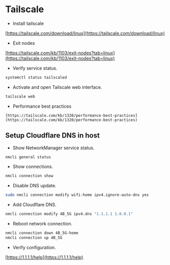 # Tailscale

- Install tailscale

[https://tailscale.com/download/linux](https://tailscale.com/download/linux)

- Exit nodes

[https://tailscale.com/kb/1103/exit-nodes?tab=linux](https://tailscale.com/kb/1103/exit-nodes?tab=linux)

- Verify service status.
```bash
systemctl status tailscaled
```

- Activate and open Tailscale web interface.
```bash
tailscale web
```

- Performance best practices
```
[https://tailscale.com/kb/1320/performance-best-practices](https://tailscale.com/kb/1320/performance-best-practices)
```

## Setup Cloudflare DNS in host

- Show NetworkManager service status.
```bash
nmcli general status
```

- Show connections.

```bash
nmcli connection show
```

- Disable DNS update.
```bash
sudo nmcli connection modify wifi-home ipv4.ignore-auto-dns yes
```

- Add Cloudflare DNS.

```bash
nmcli connection modify 4B_5G ipv4.dns "1.1.1.1 1.0.0.1"
```

- Reboot network connection.

```bash
nmcli connection down 4B_5G-home
nmcli connection up 4B_5G
```

- Verify configuration.

[https://1.1.1.1/help](https://1.1.1.1/help)

